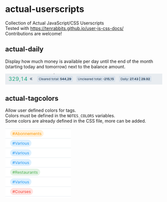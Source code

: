 # actual-userscripts
Collection of Actual JavaScript/CSS Userscripts  
Tested with https://tenrabbits.github.io/user-js-css-docs/  
Contributions are welcome!

## actual-daily
Display how much money is available per day until the end of the month (starting today and tomorrow) next to the balance amount.

![](.img/actual-daily-1.png)

## actual-tagcolors
Allow user defined colors for tags.  
Colors must be defined in the `NOTES_COLORS` variables.  
Some colors are already defined in the CSS file, more can be added.

![](.img/actual-tagcolors-1.png)